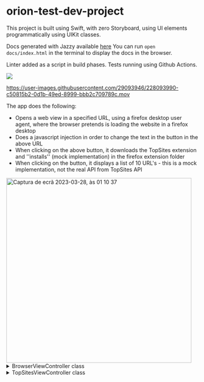 # orion-test-dev-project



This project is built using Swift, with zero Storyboard, using UI elements programmatically using UIKit classes.

Docs generated with Jazzy available [here](https://github.com/stavares843/orion-test-dev-project/blob/main/docs/index.html) You can run `open docs/index.html` in the terminal to display the docs in the browser.

Linter added as a script in build phases.
Tests running using Github Actions.

<p align="left">
    <a href="https://github.com/stavares843/orion-test-dev-project/actions"><img src="https://github.com/stavares843/orion-test-dev-project/actions/workflows/tests.yml/badge.svg" /></a>
</p>



https://user-images.githubusercontent.com/29093946/228093990-c50815b2-0d1b-49ed-8999-bbb2c709789c.mov



The app does the following:

- Opens a web view in a specified URL, using a firefox desktop user agent, where the browser pretends is loading the website in a firefox desktop
- Does a javascript injection in order to change the text in the button in the above URL
- When clicking on the above button, it downloads the TopSites extension and ''installs'' (mock implementation) in the firefox extension folder
- When clicking on the button, it displays a list of 10 URL's - this is a mock implementation, not the real API from TopSites API


<img width="486" alt="Captura de ecrã 2023-03-28, às 01 10 37" src="https://user-images.githubusercontent.com/29093946/228094133-255bf398-79f3-4217-8e96-ac86c8bb4c6a.png">



<details>
<summary>BrowserViewController class</summary>

# Description

BrowserViewController class which inherits from UIViewController and has multiple protocols conformance. The class provides a basic implementation of a web browser view controller. The user can input the website URL in the URL bar, and the web page will load accordingly.

# Properties

webView (type: WKWebView)
urlTextField (type: UITextField)
backButton (type: UIBarButtonItem)
firefoxExtensionURL (type: URL)

# Methods

viewDidLoad()
userContentController(_:didReceive:)
installExtension(from:)
goBack()
newTab()
textFieldShouldReturn(_:)
webView(\_:decidePolicyFor:decisionHandler:)

# Observers
None.

# Usage
The BrowserViewController class can be part of a larger iOS application. Depending on the application's requirements, it can be instantiated and presented modally or pushed onto a navigation stack. Once presented, the user can use the browser to navigate the web.
</details>

<details>
<summary>TopSitesViewController class</summary>

# Description
Displays a list of top sites using a WKWebView. The class inherits from UIViewController and conforms to the WKNavigationDelegate protocol.

# Properties
webView
fileURL

# Initialization
init(extensionFileURL: URL)

# View Lifecycle
viewDidLoad()

# Private Methods
setupWebView()
loadExtensionOutput()
getTopSites()

# Deinitialization
deinit()

# Usage
To use this view controller, you can create an instance of it with the file URL to be loaded and present it modally or push it onto a navigation stack. Once presented, it will display the top sites list in the WKWebView.
</details>
